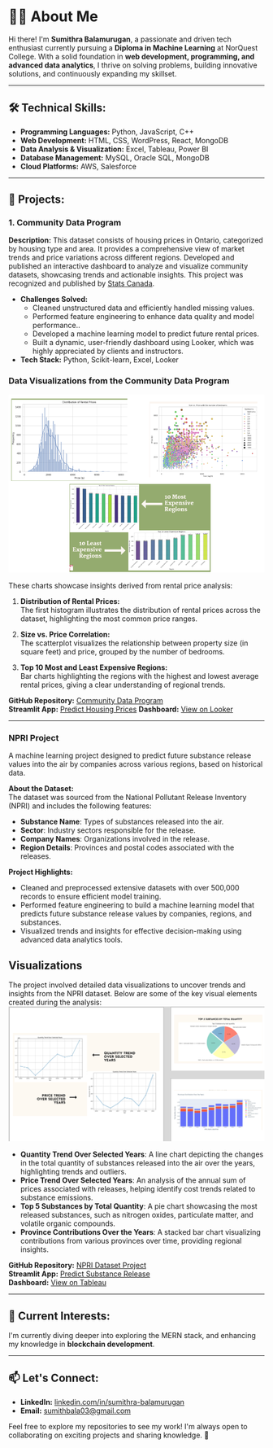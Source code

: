 # 👩‍💻 About Me  

Hi there! I'm **Sumithra Balamurugan**, a passionate and driven tech enthusiast currently pursuing a **Diploma in Machine Learning** at NorQuest College. With a solid foundation in **web development, programming, and advanced data analytics**, I thrive on solving problems, building innovative solutions, and continuously expanding my skillset.  

---

## 🛠 Technical Skills:  
- **Programming Languages:** Python, JavaScript, C++  
- **Web Development:** HTML, CSS, WordPress, React, MongoDB  
- **Data Analysis & Visualization:** Excel, Tableau, Power BI  
- **Database Management:** MySQL, Oracle SQL, MongoDB  
- **Cloud Platforms:** AWS, Salesforce  

---

## 🌟 Projects:  

### 1. **Community Data Program**  
**Description:**
This dataset consists of housing prices in Ontario, categorized by housing type and area. It provides a comprehensive view of market trends and price variations across different regions. Developed and published an interactive dashboard to analyze and visualize community datasets, showcasing trends and actionable insights. This project was recognized and published by [Stats Canada](https://www.statcan.gc.ca/en/data-science/network/data-decision).  
- **Challenges Solved:**  
  - Cleaned unstructured data and efficiently handled missing values.  
  - Performed feature engineering to enhance data quality and model performance..
  - Developed a machine learning model to predict future rental prices.
  - Built a dynamic, user-friendly dashboard using Looker, which was highly appreciated by clients and instructors.
- **Tech Stack:** Python, Scikit-learn, Excel, Looker  


### Data Visualizations from the Community Data Program
![Community Data Visualizations](visula_community_data.png)


These charts showcase insights derived from rental price analysis:

1. **Distribution of Rental Prices:**  
   The first histogram illustrates the distribution of rental prices across the dataset, highlighting the most common price ranges.

2. **Size vs. Price Correlation:**  
   The scatterplot visualizes the relationship between property size (in square feet) and price, grouped by the number of bedrooms.

3. **Top 10 Most and Least Expensive Regions:**  
   Bar charts highlighting the regions with the highest and lowest average rental prices, giving a clear understanding of regional trends.



**GitHub Repository:** [Community Data Program](https://github.com/sumithactca/Community-data-project)  
**Streamlit App:** [Predict Housing Prices](https://community-data-project-hwvxcaztzztswrfprgdcq6.streamlit.app/)
**Dashboard:** [View on Looker](https://lookerstudio.google.com/s/o69QeofUSno)

---

### NPRI Project  
A machine learning project designed to predict future substance release values into the air by companies across various regions, based on historical data.

**About the Dataset:**  
The dataset was sourced from the National Pollutant Release Inventory (NPRI) and includes the following features:  
- **Substance Name**: Types of substances released into the air.  
- **Sector**: Industry sectors responsible for the release.  
- **Company Names**: Organizations involved in the release.  
- **Region Details**: Provinces and postal codes associated with the releases.  

**Project Highlights:**  
- Cleaned and preprocessed extensive datasets with over 500,000 records to ensure efficient model training.  
- Performed feature engineering to build a machine learning model that predicts future substance release values by companies, regions, and substances.  
- Visualized trends and insights for effective decision-making using advanced data analytics tools.

## Visualizations

The project involved detailed data visualizations to uncover trends and insights from the NPRI dataset. Below are some of the key visual elements created during the analysis:
![Visualizations](whole0.png)

- **Quantity Trend Over Selected Years**: A line chart depicting the changes in the total quantity of substances released into the air over the years, highlighting trends and outliers.
- **Price Trend Over Selected Years**: An analysis of the annual sum of prices associated with releases, helping identify cost trends related to substance emissions.
- **Top 5 Substances by Total Quantity**: A pie chart showcasing the most released substances, such as nitrogen oxides, particulate matter, and volatile organic compounds.
- **Province Contributions Over the Years**: A stacked bar chart visualizing contributions from various provinces over time, providing regional insights.

**GitHub Repository:** [NPRI Dataset Project](https://github.com/sumithactca/NPRI_dataset)  
**Streamlit App:** [Predict Substance Release](https://npridataset-2dhk3xhjvbqdsxvvgj6wrh.streamlit.app/)  
**Dashboard:** [View on Tableau](https://public.tableau.com/views/NPRI2/Dashboard1?:language=en-US&:sid=&:display_count=n&:origin=viz_share_link)

---


## 🌱 Current Interests:  
I'm currently diving deeper into exploring the MERN stack, and enhancing my knowledge in **blockchain development**.  

---

## 📫 Let's Connect:  
- **LinkedIn:** [linkedin.com/in/sumithra-balamurugan](https://linkedin.com/in/sumithra-balamurugan)  
- **Email:** [sumithbala03@gmail.com](mailto:sumithbala03@gmail.com)  

Feel free to explore my repositories to see my work! I'm always open to collaborating on exciting projects and sharing knowledge. 🚀  
